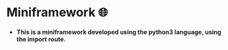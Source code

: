 # Miniframework 🌐

- #### This is a miniframework developed using the python3 language, using the import route.